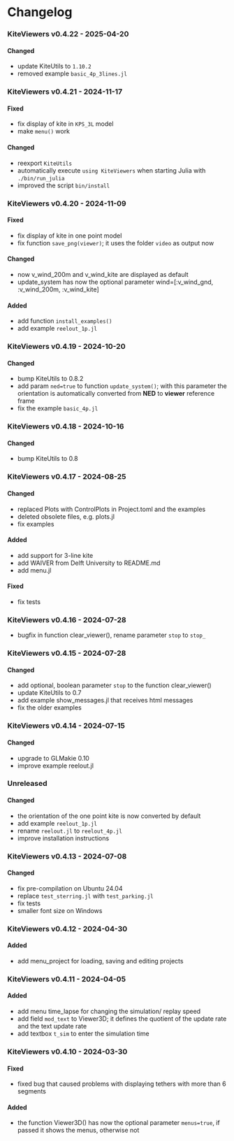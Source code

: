 # Changelog

### KiteViewers v0.4.22 - 2025-04-20
#### Changed
- update KiteUtils to `1.10.2`
- removed example `basic_4p_3lines.jl`

### KiteViewers v0.4.21 - 2024-11-17
#### Fixed
- fix display of kite in `KPS_3L` model
- make `menu()` work
#### Changed
- reexport `KiteUtils`
- automatically execute `using KiteViewers` when starting Julia with `./bin/run_julia`
- improved the script `bin/install`

### KiteViewers v0.4.20 - 2024-11-09
#### Fixed
- fix display of kite in one point model
- fix function `save_png(viewer)`; it uses the folder `video` as output now
#### Changed
- now v_wind_200m and v_wind_kite are displayed as default
- update_system has now the optional parameter wind=[:v_wind_gnd, :v_wind_200m, :v_wind_kite]
#### Added
- add function `install_examples()`
- add example `reelout_1p.jl`

### KiteViewers v0.4.19 - 2024-10-20
#### Changed
- bump KiteUtils to 0.8.2
- add param `ned=true` to function `update_system()`; with this parameter
  the orientation is automatically converted from **NED** to **viewer** reference frame
- fix the example `basic_4p.jl`

### KiteViewers v0.4.18 - 2024-10-16
#### Changed
- bump KiteUtils to 0.8

### KiteViewers v0.4.17 - 2024-08-25
#### Changed
- replaced Plots with ControlPlots in Project.toml and the examples
- deleted obsolete files, e.g. plots.jl
- fix examples
#### Added
- add support for 3-line kite
- add WAIVER from Delft University to README.md
- add menu.jl
#### Fixed
- fix tests

### KiteViewers v0.4.16 - 2024-07-28
- bugfix in function clear_viewer(), rename parameter `stop` to `stop_`

### KiteViewers v0.4.15 - 2024-07-28
#### Changed
- add optional, boolean parameter `stop` to the function clear_viewer()
- update KiteUtils to 0.7
- add example show_messages.jl that receives html messages
- fix the older examples

### KiteViewers v0.4.14 - 2024-07-15
#### Changed
- upgrade to GLMakie 0.10
- improve example reelout.jl

### Unreleased
#### Changed
- the orientation of the one point kite is now converted by default
- add example `reelout_1p.jl`
- rename `reelout.jl` to `reelout_4p.jl`
- improve installation instructions

### KiteViewers v0.4.13 - 2024-07-08
#### Changed
- fix pre-compilation on Ubuntu 24.04
- replace `test_sterring.jl` with `test_parking.jl`
- fix tests
- smaller font size on Windows

### KiteViewers v0.4.12 - 2024-04-30
#### Added
- add menu_project for loading, saving and editing projects

### KiteViewers v0.4.11 - 2024-04-05
#### Added
- add menu time_lapse for changing the simulation/ replay speed
- add field `mod_text` to Viewer3D; it defines the quotient of the update rate and the text update rate
- add textbox `t_sim` to enter the simulation time

### KiteViewers v0.4.10 - 2024-03-30
#### Fixed
- fixed bug that caused problems with displaying tethers with more than 6 segments

#### Added
- the function Viewer3D() has now the optional parameter `menus=true`, if passed it shows the menus, otherwise not



